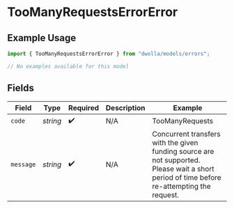 # TooManyRequestsErrorError

## Example Usage

```typescript
import { TooManyRequestsErrorError } from "dwolla/models/errors";

// No examples available for this model
```

## Fields

| Field                                                                                                                                      | Type                                                                                                                                       | Required                                                                                                                                   | Description                                                                                                                                | Example                                                                                                                                    |
| ------------------------------------------------------------------------------------------------------------------------------------------ | ------------------------------------------------------------------------------------------------------------------------------------------ | ------------------------------------------------------------------------------------------------------------------------------------------ | ------------------------------------------------------------------------------------------------------------------------------------------ | ------------------------------------------------------------------------------------------------------------------------------------------ |
| `code`                                                                                                                                     | *string*                                                                                                                                   | :heavy_check_mark:                                                                                                                         | N/A                                                                                                                                        | TooManyRequests                                                                                                                            |
| `message`                                                                                                                                  | *string*                                                                                                                                   | :heavy_check_mark:                                                                                                                         | N/A                                                                                                                                        | Concurrent transfers with the given funding source are not supported. Please wait a short period of time before re-attempting the request. |